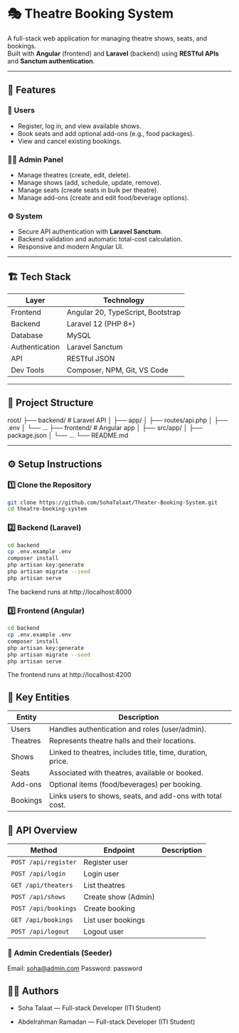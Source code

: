 # 🎭 Theatre Booking System

A full-stack web application for managing theatre shows, seats, and bookings.  
Built with **Angular** (frontend) and **Laravel** (backend) using **RESTful APIs** and **Sanctum authentication**.

---

## 🚀 Features

### 👥 Users

- Register, log in, and view available shows.
- Book seats and add optional add-ons (e.g., food packages).
- View and cancel existing bookings.

### 🧑‍💼 Admin Panel

- Manage theatres (create, edit, delete).
- Manage shows (add, schedule, update, remove).
- Manage seats (create seats in bulk per theatre).
- Manage add-ons (create and edit food/beverage options).

### ⚙️ System

- Secure API authentication with **Laravel Sanctum**.
- Backend validation and automatic total-cost calculation.
- Responsive and modern Angular UI.

---

## 🏗️ Tech Stack

| Layer          | Technology                        |
| -------------- | --------------------------------- |
| Frontend       | Angular 20, TypeScript, Bootstrap |
| Backend        | Laravel 12 (PHP 8+)               |
| Database       | MySQL                             |
| Authentication | Laravel Sanctum                   |
| API            | RESTful JSON                      |
| Dev Tools      | Composer, NPM, Git, VS Code       |

---

## 📂 Project Structure

root/
├── backend/ # Laravel API
│ ├── app/
│ ├── routes/api.php
│ ├── .env
│ └── ...
├── frontend/ # Angular app
│ ├── src/app/
│ ├── package.json
│ └── ...
└── README.md

---

## ⚙️ Setup Instructions

### 1️⃣ Clone the Repository

```bash
git clone https://github.com/SohaTalaat/Theater-Booking-System.git
cd theatre-booking-system
```

### 2️⃣ Backend (Laravel)

```bash
cd backend
cp .env.example .env
composer install
php artisan key:generate
php artisan migrate --seed
php artisan serve
```

The backend runs at http://localhost:8000

### 3️⃣ Frontend (Angular)

```bash
cd backend
cp .env.example .env
composer install
php artisan key:generate
php artisan migrate --seed
php artisan serve
```

The frontend runs at http://localhost:4200

## 🧠 Key Entities

| Entity   | Description                                                |
| -------- | ---------------------------------------------------------- |
| Users    | Handles authentication and roles (user/admin).             |
| Theatres | Represents theatre halls and their locations.              |
| Shows    | Linked to theatres, includes title, time, duration, price. |
| Seats    | Associated with theatres, available or booked.             |
| Add-ons  | Optional items (food/beverages) per booking.               |
| Bookings | Links users to shows, seats, and add-ons with total cost.  |

## 🧩 API Overview

| Method               | Endpoint            | Description |
| -------------------- | ------------------- | ----------- |
| `POST /api/register` | Register user       |             |
| `POST /api/login`    | Login user          |             |
| `GET /api/theaters`  | List theatres       |             |
| `POST /api/shows`    | Create show (Admin) |             |
| `POST /api/bookings` | Create booking      |             |
| `GET /api/bookings`  | List user bookings  |             |
| `POST /api/logout`   | Logout user         |             |

### 🧪 Admin Credentials (Seeder)

Email: soha@admin.com
Password: password

## 🧑‍💻 Authors

- Soha Talaat — Full-stack Developer (ITI Student)

- Abdelrahman Ramadan — Full-stack Developer (ITI Student)
